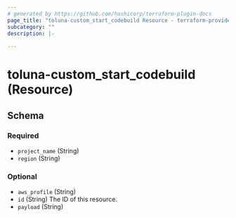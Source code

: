 ```yaml
---
# generated by https://github.com/hashicorp/terraform-plugin-docs
page_title: "toluna-custom_start_codebuild Resource - terraform-provider-toluna-custom"
subcategory: ""
description: |-
  
---
```


# toluna-custom_start_codebuild (Resource)





<!-- schema generated by tfplugindocs -->
## Schema

### Required

- `project_name` (String)
- `region` (String)

### Optional

- `aws_profile` (String)
- `id` (String) The ID of this resource.
- `payload` (String)



